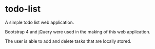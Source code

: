 # todo-list
A simple todo list web application.

Bootstrap 4 and jQuery were used in the making of this web application.

The user is able to add and delete tasks that are locally stored.
